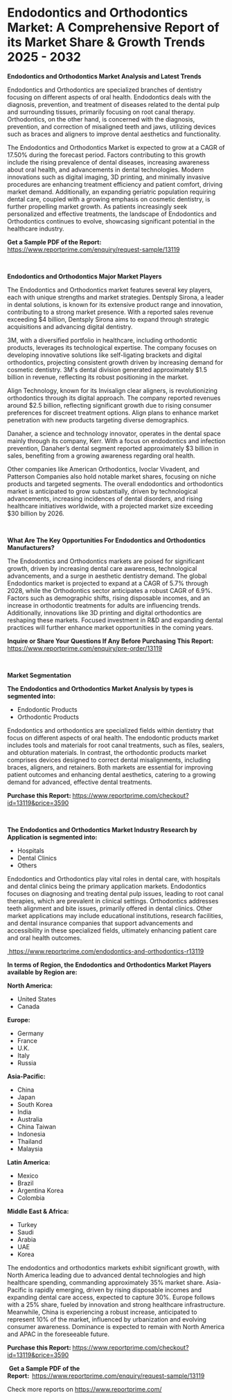 <p><h1>Endodontics and Orthodontics Market: A Comprehensive Report of its Market Share & Growth Trends 2025 - 2032</h1></p><p><strong>Endodontics and Orthodontics Market Analysis and Latest Trends</strong></p>
<p><p>Endodontics and Orthodontics are specialized branches of dentistry focusing on different aspects of oral health. Endodontics deals with the diagnosis, prevention, and treatment of diseases related to the dental pulp and surrounding tissues, primarily focusing on root canal therapy. Orthodontics, on the other hand, is concerned with the diagnosis, prevention, and correction of misaligned teeth and jaws, utilizing devices such as braces and aligners to improve dental aesthetics and functionality.</p><p>The Endodontics and Orthodontics Market is expected to grow at a CAGR of 17.50% during the forecast period. Factors contributing to this growth include the rising prevalence of dental diseases, increasing awareness about oral health, and advancements in dental technologies. Modern innovations such as digital imaging, 3D printing, and minimally invasive procedures are enhancing treatment efficiency and patient comfort, driving market demand. Additionally, an expanding geriatric population requiring dental care, coupled with a growing emphasis on cosmetic dentistry, is further propelling market growth. As patients increasingly seek personalized and effective treatments, the landscape of Endodontics and Orthodontics continues to evolve, showcasing significant potential in the healthcare industry.</p></p>
<p><strong>Get a Sample PDF of the Report:&nbsp;</strong> <a href="https://www.reportprime.com/enquiry/request-sample/13119?utm_campaign=2940&utm_medium=2&utm_source=Github&utm_content=ia&utm_term=19032025&utm_id=endodontics-and-orthodontics">https://www.reportprime.com/enquiry/request-sample/13119</a></p>
<p>&nbsp;</p>
<p><strong>Endodontics and Orthodontics Major Market Players</strong></p>
<p><p>The Endodontics and Orthodontics market features several key players, each with unique strengths and market strategies. Dentsply Sirona, a leader in dental solutions, is known for its extensive product range and innovation, contributing to a strong market presence. With a reported sales revenue exceeding $4 billion, Dentsply Sirona aims to expand through strategic acquisitions and advancing digital dentistry.</p><p>3M, with a diversified portfolio in healthcare, including orthodontic products, leverages its technological expertise. The company focuses on developing innovative solutions like self-ligating brackets and digital orthodontics, projecting consistent growth driven by increasing demand for cosmetic dentistry. 3M's dental division generated approximately $1.5 billion in revenue, reflecting its robust positioning in the market.</p><p>Align Technology, known for its Invisalign clear aligners, is revolutionizing orthodontics through its digital approach. The company reported revenues around $2.5 billion, reflecting significant growth due to rising consumer preferences for discreet treatment options. Align plans to enhance market penetration with new products targeting diverse demographics.</p><p>Danaher, a science and technology innovator, operates in the dental space mainly through its company, Kerr. With a focus on endodontics and infection prevention, Danaher’s dental segment reported approximately $3 billion in sales, benefiting from a growing awareness regarding oral health.</p><p>Other companies like American Orthodontics, Ivoclar Vivadent, and Patterson Companies also hold notable market shares, focusing on niche products and targeted segments. The overall endodontics and orthodontics market is anticipated to grow substantially, driven by technological advancements, increasing incidences of dental disorders, and rising healthcare initiatives worldwide, with a projected market size exceeding $30 billion by 2026.</p></p>
<p>&nbsp;</p>
<p><strong>What Are The Key Opportunities For Endodontics and Orthodontics Manufacturers?</strong></p>
<p><p>The Endodontics and Orthodontics markets are poised for significant growth, driven by increasing dental care awareness, technological advancements, and a surge in aesthetic dentistry demand. The global Endodontics market is projected to expand at a CAGR of 5.7% through 2028, while the Orthodontics sector anticipates a robust CAGR of 6.9%. Factors such as demographic shifts, rising disposable incomes, and an increase in orthodontic treatments for adults are influencing trends. Additionally, innovations like 3D printing and digital orthodontics are reshaping these markets. Focused investment in R&D and expanding dental practices will further enhance market opportunities in the coming years.</p></p>
<p><strong>Inquire or Share Your Questions If Any Before Purchasing This Report:</strong> <a href="https://www.reportprime.com/enquiry/pre-order/13119?utm_campaign=2940&utm_medium=2&utm_source=Github&utm_content=ia&utm_term=19032025&utm_id=endodontics-and-orthodontics">https://www.reportprime.com/enquiry/pre-order/13119</a></p>
<p>&nbsp;</p>
<p><strong>Market Segmentation</strong></p>
<p><strong>The Endodontics and Orthodontics Market Analysis by types is segmented into:</strong></p>
<p><ul><li>Endodontic Products</li><li>Orthodontic Products</li></ul></p>
<p><p>Endodontics and orthodontics are specialized fields within dentistry that focus on different aspects of oral health. The endodontic products market includes tools and materials for root canal treatments, such as files, sealers, and obturation materials. In contrast, the orthodontic products market comprises devices designed to correct dental misalignments, including braces, aligners, and retainers. Both markets are essential for improving patient outcomes and enhancing dental aesthetics, catering to a growing demand for advanced, effective dental treatments.</p></p>
<p><strong>Purchase this Report:&nbsp;</strong><a href="https://www.reportprime.com/checkout?id=13119&price=3590&utm_campaign=2940&utm_medium=2&utm_source=Github&utm_content=ia&utm_term=19032025&utm_id=endodontics-and-orthodontics">https://www.reportprime.com/checkout?id=13119&price=3590</a></p>
<p>&nbsp;</p>
<p><strong>The Endodontics and Orthodontics Market Industry Research by Application is segmented into:</strong></p>
<p><ul><li>Hospitals</li><li>Dental Clinics</li><li>Others</li></ul></p>
<p><p>Endodontics and Orthodontics play vital roles in dental care, with hospitals and dental clinics being the primary application markets. Endodontics focuses on diagnosing and treating dental pulp issues, leading to root canal therapies, which are prevalent in clinical settings. Orthodontics addresses teeth alignment and bite issues, primarily offered in dental clinics. Other market applications may include educational institutions, research facilities, and dental insurance companies that support advancements and accessibility in these specialized fields, ultimately enhancing patient care and oral health outcomes.</p></p>
<p><a href="https://www.reportprime.com/endodontics-and-orthodontics-r13119?utm_campaign=2940&utm_medium=2&utm_source=Github&utm_content=ia&utm_term=19032025&utm_id=endodontics-and-orthodontics">&nbsp;https://www.reportprime.com/endodontics-and-orthodontics-r13119</a></p>
<p><strong>In terms of Region, the Endodontics and Orthodontics Market Players available by Region are:</strong></p>
<p>
    <p> <strong> North America: </strong>
        <ul>
            <li>United States</li>
            <li>Canada</li>
        </ul>
        </p> 
    <p> <strong> Europe: </strong>
        <ul>
            <li>Germany</li>
            <li>France</li>
            <li>U.K.</li>
            <li>Italy</li>
            <li>Russia</li>
        </ul>
        </p> 
    <p> <strong> Asia-Pacific: </strong>
        <ul>
            <li>China</li>
            <li>Japan</li>
            <li>South Korea</li>
            <li>India</li>
            <li>Australia</li>
            <li>China Taiwan</li>
            <li>Indonesia</li>
            <li>Thailand</li>
            <li>Malaysia</li>
        </ul>
        </p> 
    <p> <strong> Latin America: </strong>
        <ul>
            <li>Mexico</li>
            <li>Brazil</li>
            <li>Argentina Korea</li>
            <li>Colombia</li>
        </ul>
        </p> 
    <p> <strong> Middle East & Africa: </strong>
        <ul>
            <li>Turkey</li>
            <li>Saudi</li>
            <li>Arabia</li>
            <li>UAE</li>
            <li>Korea</li>
        </ul>
    </p>
    </p>
<p><p>The endodontics and orthodontics markets exhibit significant growth, with North America leading due to advanced dental technologies and high healthcare spending, commanding approximately 35% market share. Asia-Pacific is rapidly emerging, driven by rising disposable incomes and expanding dental care access, expected to capture 30%. Europe follows with a 25% share, fueled by innovation and strong healthcare infrastructure. Meanwhile, China is experiencing a robust increase, anticipated to represent 10% of the market, influenced by urbanization and evolving consumer awareness. Dominance is expected to remain with North America and APAC in the foreseeable future.</p></p>
<p><strong>Purchase this Report: </strong><a href="https://www.reportprime.com/checkout?id=13119&price=3590&utm_campaign=2940&utm_medium=2&utm_source=Github&utm_content=ia&utm_term=19032025&utm_id=endodontics-and-orthodontics">https://www.reportprime.com/checkout?id=13119&price=3590</a></p>
<p>&nbsp;<strong>Get a Sample PDF of the Report:&nbsp;&nbsp;</strong><a href="https://www.reportprime.com/enquiry/request-sample/13119?utm_campaign=2940&utm_medium=2&utm_source=Github&utm_content=ia&utm_term=19032025&utm_id=endodontics-and-orthodontics">https://www.reportprime.com/enquiry/request-sample/13119</a></p>
<p><strong></strong></p>
<p>Check more reports on <a href="https://www.reportprime.com/?utm_campaign=2940&utm_medium=2&utm_source=Github&utm_content=ia&utm_term=19032025&utm_id=endodontics-and-orthodontics">https://www.reportprime.com/</a></p>